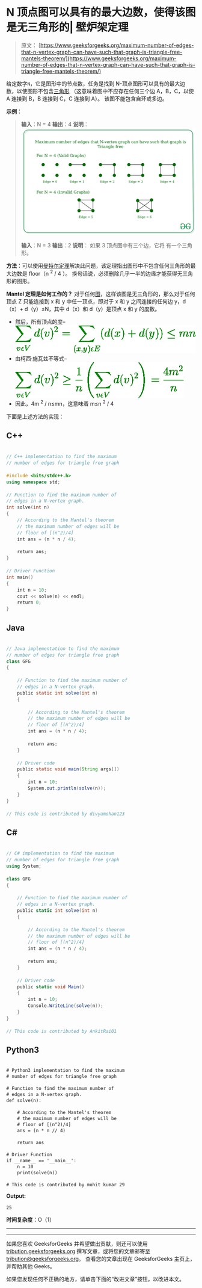 # N 顶点图可以具有的最大边数，使得该图是无三角形的| 壁炉架定理

> 原文： [https://www.geeksforgeeks.org/maximum-number-of-edges-that-n-vertex-graph-can-have-such-that-graph-is-triangle-free-mantels-theorem/](https://www.geeksforgeeks.org/maximum-number-of-edges-that-n-vertex-graph-can-have-such-that-graph-is-triangle-free-mantels-theorem/)

给定数字`N`，它是图形中的节点数，任务是找到 N-顶点图形可以具有的最大边数，以使图形不包含[三角形](https://en.wikipedia.org/wiki/Triangle-free_graph) （这意味着图中不应存在任何三个边 A，B，C，以使 A 连接到 B，B 连接到 C，C 连接到 A）。 该图不能包含自环或多边。

**示例**：

> **输入**：N = 4
> **输出**：4
> **说明**：
> [![](img/492d1904741b98df75f4cd3567141462.png)](https://media.geeksforgeeks.org/wp-content/cdn-uploads/20200227123317/Untitled-Diagram45.jpg)
> 
> **输入**：N = 3
> **输出**：2
> **说明**：
> 如果 3 顶点图中有三个边，它将 有一个三角形。

**方法**：可以使用[曼特尔定理](https://en.wikipedia.org/wiki/Tur%C3%A1n%27s_theorem#Mantel's_theorem)解决此问题，该定理指出图形中不包含任何三角形的最大边数是 floor（n <sup>2</sup> / 4 ）。 换句话说，必须删除几乎一半的边缘才能获得无三角形的图形。

**Mantel 定理是如何工作的？**
对于任何[图](https://www.geeksforgeeks.org/graph-and-its-representations/)，这样该图是无三角形的，那么对于任何顶点 Z 只能连接到 x 和 y 中任一顶点，即对于 x 和 y 之间连接的任何边 y，d（x）+ d（y）≤N，其中 d（x）和 d（y）是顶点 x 和 y 的度数。

*   然后，所有顶点的度–
    [![](img/03a92baf62d8877e126c263ee2da8f21.png)](https://media.geeksforgeeks.org/wp-content/cdn-uploads/20200227132722/CodeCogsEqn7.png)
*   由柯西·施瓦兹不等式–
    [![](img/bfe0a0bd9d61e34ce7976009bc74280b.png)](https://media.geeksforgeeks.org/wp-content/cdn-uploads/20200227133814/CodeCogsEqn17.png)
*   因此，4m <sup>2</sup> / n≤mn，这意味着 m≤n <sup>2</sup> / 4

下面是上述方法的实现：

## C++

```cpp

// C++ implementation to find the maximum 
// number of edges for triangle free graph 

#include <bits/stdc++.h> 
using namespace std; 

// Function to find the maximum number of 
// edges in a N-vertex graph. 
int solve(int n) 
{ 
    // According to the Mantel's theorem 
    // the maximum number of edges will be 
    // floor of [(n^2)/4] 
    int ans = (n * n / 4); 

    return ans; 
} 

// Driver Function 
int main() 
{ 
    int n = 10; 
    cout << solve(n) << endl; 
    return 0; 
} 

```

## Java

```java

// Java implementation to find the maximum  
// number of edges for triangle free graph  
class GFG  
{  

    // Function to find the maximum number of  
    // edges in a N-vertex graph.  
    public static int solve(int n)  
    { 

        // According to the Mantel's theorem  
        // the maximum number of edges will be  
        // floor of [(n^2)/4]  
        int ans = (n * n / 4);  

        return ans;  
    }  

    // Driver code 
    public static void main(String args[]) 
    {  
        int n = 10;  
        System.out.println(solve(n));  
    }  
} 

// This code is contributed by divyamohan123 

```

## C#

```cs

// C# implementation to find the maximum  
// number of edges for triangle free graph  
using System; 

class GFG  
{  

    // Function to find the maximum number of  
    // edges in a N-vertex graph.  
    public static int solve(int n)  
    { 

        // According to the Mantel's theorem  
        // the maximum number of edges will be  
        // floor of [(n^2)/4]  
        int ans = (n * n / 4);  

        return ans;  
    }  

    // Driver code 
    public static void Main() 
    {  
        int n = 10;  
        Console.WriteLine(solve(n));  
    }  
} 

// This code is contributed by AnkitRai01 

```

## Python3

```

# Python3 implementation to find the maximum 
# number of edges for triangle free graph 

# Function to find the maximum number of 
# edges in a N-vertex graph. 
def solve(n): 

    # According to the Mantel's theorem 
    # the maximum number of edges will be 
    # floor of [(n^2)/4] 
    ans = (n * n // 4) 

    return ans 

# Driver Function 
if __name__ == '__main__': 
    n = 10
    print(solve(n)) 

# This code is contributed by mohit kumar 29 

```

**Output:**

```
25

```

**时间复杂度**：O（1）



* * *

* * *

如果您喜欢 GeeksforGeeks 并希望做出贡献，则还可以使用 [tribution.geeksforgeeks.org](https://contribute.geeksforgeeks.org/) 撰写文章，或将您的文章邮寄至 tribution@geeksforgeeks.org。 查看您的文章出现在 GeeksforGeeks 主页上，并帮助其他 Geeks。

如果您发现任何不正确的地方，请单击下面的“改进文章”按钮，以改进本文。